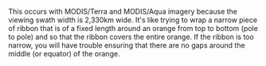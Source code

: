 <p>This occurs with MODIS/Terra and MODIS/Aqua imagery because the viewing swath width is 2,330km wide. It's like trying to wrap a narrow piece of ribbon that is of a fixed length around an orange from top to bottom (pole to pole) and so that the ribbon covers the entire orange. If the ribbon is too narrow, you will have trouble ensuring that there are no gaps around the middle (or equator) of the orange. </p>
